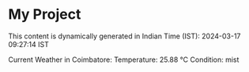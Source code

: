 # My Project

This content is dynamically generated in Indian Time (IST): 2024-03-17 09:27:14 IST


Current Weather in Coimbatore:
Temperature: 25.88 °C
Condition: mist
